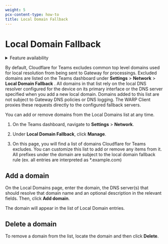 ```yaml
---
weight: 5
pcx-content-type: how-to
title: Local Domain Fallback
---
```


# Local Domain Fallback

<details>
<summary>Feature availability</summary>
<div>

| Operating Systems | [WARP mode required](/cloudflare-one/connections/connect-devices/warp/#warp-client-modes) | [Teams plans](https://www.cloudflare.com/teams-pricing/) |
| ----------------- | ----------------------------------------------------------------------------------------- | -------------------------------------------------------- |
| All systems       | WARP with Gateway                                                                         | All plans                                                |

</div>
</details>

By default, Cloudflare for Teams excludes common top level domains used for local resolution from being sent to Gateway for processings. Excluded domains are listed on the Teams dashboard under **Settings** > **Network** > **Local Domain Fallback** . All domains in that list rely on the local DNS resolver configured for the device on its primary interface or the DNS server specified when you add a new local domain. Domains added to this list are not subject to Gateway DNS policies or DNS logging. The WARP Client proxies these requests directly to the configured fallback servers.

You can add or remove domains from the Local Domains list at any time.

1.  On the Teams dashboard, navigate to **Settings** > **Network**.

2.  Under **Local Domain Fallback**, click **Manage**.

3.  On this page, you will find a list of domains Cloudflare for Teams excludes. You can customize this list to add or remove any items from it. All prefixes under the domain are subject to the local domain fallback rule (ex. all entries are interpreted as \*.example.com)

## Add a domain

On the Local Domains page, enter the domain, the DNS server(s) that should resolve that domain name and an optional description in the relevant fields. Then, click **Add domain**.

The domain will appear in the list of Local Domain entries.

## Delete a domain

To remove a domain from the list, locate the domain and then click **Delete**.
